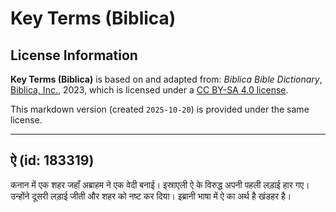 # Key Terms (Biblica)

## License Information

**Key Terms (Biblica)** is based on and adapted from: _Biblica Bible Dictionary_, [Biblica, Inc.](https://www.biblica.com/), 2023, which is licensed under a [CC BY-SA 4.0 license](https://creativecommons.org/licenses/by-sa/4.0/legalcode.en).

This markdown version (created `2025-10-20`) is provided under the same license.



--------------------------------

## ऐ (id: 183319)

कनान में एक शहर जहाँ अब्राहम ने एक वेदी बनाई। इस्राएली ऐ के विरुद्ध अपनी पहली लड़ाई हार गए। उन्होंने दूसरी लड़ाई जीती और शहर को नष्ट कर दिया। इब्रानी भाषा में ऐ का अर्थ है खंडहर है।


